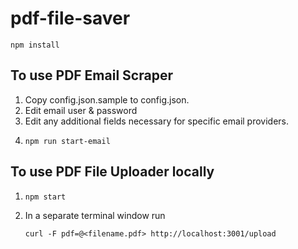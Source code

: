 # pdf-file-saver

```
npm install
```

## To use PDF Email Scraper

1. Copy config.json.sample to config.json.
2. Edit email user & password
3. Edit any additional fields necessary for specific email providers.
4. ```
   npm run start-email
   ```

## To use PDF File Uploader locally

1. ```
   npm start
   ```
2. In a separate terminal window run 
   ```
   curl -F pdf=@<filename.pdf> http://localhost:3001/upload
   ```
